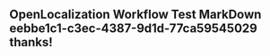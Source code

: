 <properties
ms.topic="hero-topic"
ms.test1="hero-topic"
ms.test2="test"/>

## OpenLocalization Workflow Test MarkDown eebbe1c1-c3ec-4387-9d1d-77ca59545029 thanks!
